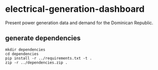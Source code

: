 # electrical-generation-dashboard
Present power generation data and demand for the Dominican Republic.

## generate dependencies
```
mkdir dependencies
cd dependencies
pip install -r ../requirements.txt -t .
zip -r ../dependencies.zip .
```